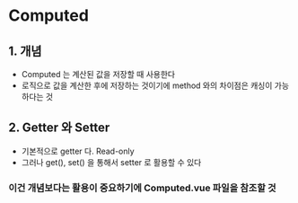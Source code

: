 # Computed

## 1. 개념

- Computed 는 계산된 값을 저장할 때 사용한다
- 로직으로 값을 계산한 후에 저장하는 것이기에 method 와의 차이점은 캐싱이 가능하다는 것

## 2. Getter 와 Setter

- 기본적으로 getter 다. Read-only
- 그러나 get(), set() 을 통해서 setter 로 활용할 수 있다

### 이건 개념보다는 활용이 중요하기에 Computed.vue 파일을 참조할 것
